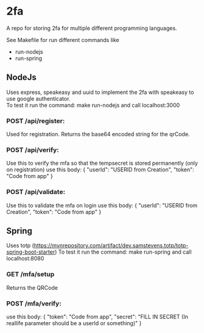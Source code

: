 # 2fa


A repo for storing 2fa for multiple different programming languages.

See Makefile for run different commands like
* run-nodejs
* run-spring

## NodeJs

Uses express, speakeasy and uuid to implement the 2fa with speakeasy to use google authenticator.<br/>
To test it run the command: make run-nodejs and call localhost:3000
### POST /api/register:
Used for registration. Returns the base64 encoded string for the qrCode.

### POST /api/verify:
Use this to verify the mfa so that the tempsecret is stored permanently (only on registration)
use this body:
{
    "userId": "USERID from Creation",
    "token": "Code from app"
}

### POST /api/validate:
Use this to validate the mfa on login
use this body:
{
    "userId": "USERID from Creation",
    "token": "Code from app"
}



## Spring
Uses totp (https://mvnrepository.com/artifact/dev.samstevens.totp/totp-spring-boot-starter)
To test it run the command: make run-spring and call localhost:8080

### GET /mfa/setup
Returns the QRCode

### POST /mfa/verify:
use this body:
{
    "token": "Code from app",
    "secret": "FILL IN SECRET (In reallife parameter should be a userId or something)"
}